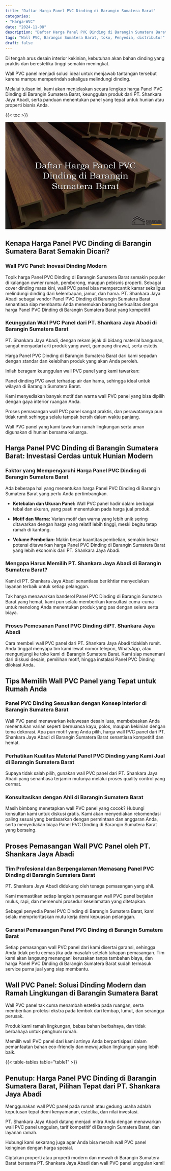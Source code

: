 ```yaml
---
title: "Daftar Harga Panel PVC Dinding di Barangin Sumatera Barat"
categories: 
- "Harga-WVC"
date: "2024-11-08"
description: "Daftar Harga Panel PVC Dinding di Barangin Sumatera Barat untuk tempat tinggal, office, dan gerai. Material terbaik, beragam motif, warna elegan, dengan servis penempatan oleh teknisi berpengalaman dan jaminan resmi!|Servis distribusi Panel PVC Dinding di Barangin Sumatera Barat untuk kebutuhan rumah, office, maupun ritel, beserta panel unggulan dan penempatan oleh tenaga ahli berpengalaman serta kepastian resmi.|Solusi Panel PVC Dinding di Barangin Sumatera Barat yang terpercaya untuk tempat tinggal, kantor, dan ritel, bersama panel unggulan dan pemasangan oleh tenaga ahli berpengalaman serta jaminan resmi.|Penjualan Panel PVC Dinding di Barangin Sumatera Barat untuk tempat tinggal, kantor, dan toko, dengan panel unggulan dan instalasi oleh tim ahli, dilengkapi dengan jaminan resmi.}"
tags: "Wall PVC, Barangin Sumatera Barat, toko, Penyedia, distributor"
draft: false
---
```


Di tengah arus desain interior kekinian, kebutuhan akan bahan dinding yang praktis dan berestetika tinggi semakin meningkat.

Wall PVC panel menjadi solusi ideal untuk menjawab tantangan tersebut karena mampu memperindah sekaligus melindungi dinding.

Melalui tulisan ini, kami akan menjelaskan secara lengkap harga Panel PVC Dinding di Barangin Sumatera Barat, keunggulan produk dari PT. Shankara Jaya Abadi, serta panduan menentukan panel yang tepat untuk hunian atau properti bisnis Anda.

{{< toc >}}

![Daftar Harga Panel PVC Dinding di Barangin Sumatera Barat](/images/Harga-WVC/Daftar-Harga-Panel-PVC-Dinding-di-Barangin-Sumatera-Barat.png)


## Kenapa Harga Panel PVC Dinding di Barangin Sumatera Barat Semakin Dicari?

### Wall PVC Panel: Inovasi Dinding Modern

Topik harga Panel PVC Dinding di Barangin Sumatera Barat semakin populer di kalangan owner rumah, pemborong, maupun pebisnis properti. Sebagai cover dinding masa kini, wall PVC panel bisa mempercantik kamar sekaligus melindungi dinding dari kelembapan, jamur, dan hama. PT. Shankara Jaya Abadi sebagai vendor Panel PVC Dinding di Barangin Sumatera Barat senantiasa siap membantu Anda menemukan barang berkualitas dengan harga Panel PVC Dinding di Barangin Sumatera Barat yang kompetitif

### Keunggulan Wall PVC Panel dari PT. Shankara Jaya Abadi di Barangin Sumatera Barat

PT. Shankara Jaya Abadi, dengan rekam jejak di bidang material bangunan, sangat menyadari arti produk yang awet, gampang dirawat, serta estetis.

Harga Panel PVC Dinding di Barangin Sumatera Barat dari kami sepadan dengan standar dan kelebihan produk yang akan Anda peroleh.

Inilah beragam keunggulan wall PVC panel yang kami tawarkan:

Panel dinding PVC awet terhadap air dan hama, sehingga ideal untuk wilayah di Barangin Sumatera Barat.

Kami menyediakan banyak motif dan warna wall PVC panel yang bisa dipilih dengan gaya interior ruangan Anda.

Proses pemasangan wall PVC panel sangat praktis, dan perawatannya pun tidak rumit sehingga selalu tampak bersih dalam waktu panjang.

Wall PVC panel yang kami tawarkan ramah lingkungan serta aman digunakan di hunian bersama keluarga.

## Harga Panel PVC Dinding di Barangin Sumatera Barat: Investasi Cerdas untuk Hunian Modern

### Faktor yang Mempengaruhi Harga Panel PVC Dinding di Barangin Sumatera Barat

Ada beberapa hal yang menentukan harga Panel PVC Dinding di Barangin Sumatera Barat yang perlu Anda pertimbangkan.

- **Ketebalan dan Ukuran Panel:** Wall PVC panel hadir dalam berbagai tebal dan ukuran, yang pasti menentukan pada harga jual produk.

- **Motif dan Warna:** Varian motif dan warna yang lebih unik sering ditawarkan dengan harga yang relatif lebih tinggi, meski begitu tetap ramah di kantong.

- **Volume Pembelian:** Makin besar kuantitas pembelian, semakin besar potensi ditawarkan harga Panel PVC Dinding di Barangin Sumatera Barat yang lebih ekonomis dari PT. Shankara Jaya Abadi.

### Mengapa Harus Memilih PT. Shankara Jaya Abadi di Barangin Sumatera Barat?

Kami di PT. Shankara Jaya Abadi senantiasa berikhtiar menyediakan layanan terbaik untuk setiap pelanggan.

Tak hanya menawarkan banderol Panel PVC Dinding di Barangin Sumatera Barat yang hemat, kami pun selalu memberikan konsultasi cuma-cuma untuk menolong Anda menentukan produk yang pas dengan selera serta biaya.

### Proses Pemesanan Panel PVC Dinding diPT. Shankara Jaya Abadi

Cara membeli wall PVC panel dari PT. Shankara Jaya Abadi tidaklah rumit. Anda tinggal menyapa tim kami lewat nomor telepon, WhatsApp, atau mengunjungi ke toko kami di Barangin Sumatera Barat. Kami siap menemani dari diskusi desain, pemilihan motif, hingga instalasi Panel PVC Dinding dilokasi Anda.

## Tips Memilih Wall PVC Panel yang Tepat untuk Rumah Anda

### Panel PVC Dinding Sesuaikan dengan Konsep Interior di Barangin Sumatera Barat

Wall PVC panel menawarkan keluwesan desain luas, membebaskan Anda menentukan varian seperti bernuansa kayu, polos, maupun kekinian dengan tema dekorasi. Apa pun motif yang Anda pilih, harga wall PVC panel dari PT. Shankara Jaya Abadi di Barangin Sumatera Barat senantiasa kompetitif dan hemat.

### Perhatikan Kualitas Material Panel PVC Dinding yang Kami Jual di Barangin Sumatera Barat

Supaya tidak salah pilih, gunakan wall PVC panel dari PT. Shankara Jaya Abadi yang senantiasa terjamin mutunya melalui proses quality control yang cermat.

### Konsultasikan dengan Ahli di Barangin Sumatera Barat

Masih bimbang menetapkan wall PVC panel yang cocok? Hubungi konsultan kami untuk diskusi gratis. Kami akan menyediakan rekomendasi paling sesuai yang berdasarkan dengan permintaan dan anggaran Anda, serta menyediakan biaya Panel PVC Dinding di Barangin Sumatera Barat yang bersaing.

## Proses Pemasangan Wall PVC Panel oleh PT. Shankara Jaya Abadi

### Tim Profesional dan Berpengalaman Memasang Panel PVC Dinding di Barangin Sumatera Barat

PT. Shankara Jaya Abadi didukung oleh tenaga pemasangan yang ahli.

Kami memastikan setiap langkah pemasangan wall PVC panel berjalan mulus, rapi, dan memenuhi prosedur keselamatan yang ditetapkan.

Sebagai penyedia Panel PVC Dinding di Barangin Sumatera Barat, kami selalu memprioritaskan mutu kerja demi kepuasan pelanggan.

### Garansi Pemasangan Panel PVC Dinding di Barangin Sumatera Barat

Setiap pemasangan wall PVC panel dari kami disertai garansi, sehingga Anda tidak perlu cemas jika ada masalah setelah tahapan pemasangan. Tim kami akan langsung menangani kerusakan tanpa tambahan biaya, dan harga Panel PVC Dinding di Barangin Sumatera Barat sudah termasuk service purna jual yang siap membantu.

## Wall PVC Panel: Solusi Dinding Modern dan Ramah Lingkungan di Barangin Sumatera Barat

Wall PVC panel tak cuma menambah estetika pada ruangan, serta memberikan proteksi ekstra pada tembok dari lembap, lumut, dan serangga perusak.

Produk kami ramah lingkungan, bebas bahan berbahaya, dan tidak berbahaya untuk penghuni rumah.

Memilih wall PVC panel dari kami artinya Anda berpartisipasi dalam pemanfaatan bahan eco-friendly dan mewujudkan lingkungan yang lebih baik.

{{< table-tables table="table1" >}}

## Penutup: Harga Panel PVC Dinding di Barangin Sumatera Barat, Pilihan Tepat dari PT. Shankara Jaya Abadi

Menggunakan wall PVC panel pada rumah atau gedung usaha adalah keputusan tepat demi kenyamanan, estetika, dan nilai investasi.

PT. Shankara Jaya Abadi datang menjadi mitra Anda dengan menawarkan wall PVC panel unggulan, tarif kompetitif di Barangin Sumatera Barat, dan layanan ramah.

Hubungi kami sekarang juga agar Anda bisa meraih wall PVC panel keinginan dengan harga spesial.

Ciptakan properti atau properti modern dan mewah di Barangin Sumatera Barat bersama PT. Shankara Jaya Abadi dan wall PVC panel unggulan kami!